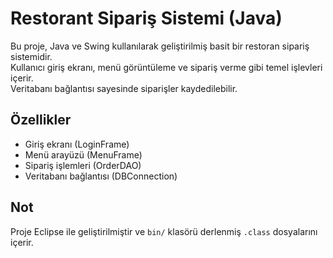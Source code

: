 # Restorant Sipariş Sistemi (Java)

Bu proje, Java ve Swing kullanılarak geliştirilmiş basit bir restoran sipariş sistemidir.  
Kullanıcı giriş ekranı, menü görüntüleme ve sipariş verme gibi temel işlevleri içerir.  
Veritabanı bağlantısı sayesinde siparişler kaydedilebilir.

## Özellikler
- Giriş ekranı (LoginFrame)
- Menü arayüzü (MenuFrame)
- Sipariş işlemleri (OrderDAO)
- Veritabanı bağlantısı (DBConnection)

## Not
Proje Eclipse ile geliştirilmiştir ve `bin/` klasörü derlenmiş `.class` dosyalarını içerir.
